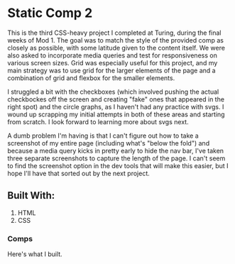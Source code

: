 # Static Comp 2

This is the third CSS-heavy project I completed at Turing, during the final weeks of Mod 1. The goal was to match the style of the provided comp as closely as possible, with some latitude given to the content itself. We were also asked to incorporate media queries and test for responsiveness on various screen sizes. Grid was especially useful for this project, and my main strategy was to use grid for the larger elements of the page and a combination of grid and flexbox for the smaller elements.

I struggled a bit with the checkboxes (which involved pushing the actual checkbockes off the screen and creating "fake" ones that appeared in the right spot) and the circle graphs, as I haven't had any practice with svgs. I wound up scrapping my initial attempts in both of these areas and starting from scratch. I look forward to learning more about svgs next.
 
A dumb problem I'm having is that I can't figure out how to take a screenshot of my entire page (including what's "below the fold") and because a media query kicks in pretty early to hide the nav bar, I've taken three separate screenshots to capture the length of the page. I can't seem to find the screenshot option in the dev tools that will make this easier, but I hope I'll have that sorted out by the next project. 

## Built With:
1. HTML
2. CSS

### Comps

Here's what I built. 
